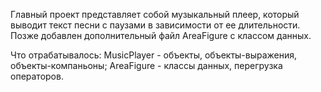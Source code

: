 Главный проект представляет собой музыкальный плеер, который выводит текст песни с паузами в зависимости от ее длительности. Позже добавлен дополнительный файл AreaFigure с классом данных.

Что отрабатывалось: MusicPlayer - объекты, объекты-выражения, объекты-компаньоны; AreaFigure - классы данных, перегрузка операторов.
